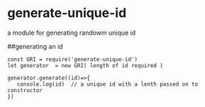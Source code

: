 # generate-unique-id
a module for generating randowm unique id

##generating an id

```
const GRI = require('generate-unique-id')
let generator  = new GRI( length of id required )

generator.generate((id)=>{
   console.log(id)  // a unique id with a lenth passed on to constructor
})

```
